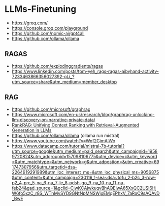 # LLMs-Finetuning

- https://groq.com/
- https://console.groq.com/playground
- https://github.com/nomic-ai/gpt4all
- https://github.com/ollama/ollama

## RAGAS

- https://github.com/explodinggradients/ragas
- https://www.linkedin.com/posts/tom-yeh_rags-ragas-aibyhand-activity-7233463866356027392-qLi_?utm_source=share&utm_medium=member_desktop

## RAG
- https://github.com/microsoft/graphrag
- https://www.microsoft.com/en-us/research/blog/graphrag-unlocking-llm-discovery-on-narrative-private-data/
- [RankRAG: Unifying Context Ranking with
Retrieval-Augmented Generation in LLMs](https://arxiv.org/pdf/2407.02485)
- https://github.com/ollama/ollama  (ollama run mistral)
- https://www.youtube.com/watch?v=Wqf2GimAlWo
- https://www.datacamp.com/tutorial/mistral-7b-tutorial?utm_source=google&utm_medium=paid_search&utm_campaignid=19589720824&utm_adgroupid=157098106775&utm_device=c&utm_keyword=&utm_matchtype=&utm_network=g&utm_adpostion=&utm_creative=691747307956&utm_targetid=dsa-2264919291989&utm_loc_interest_ms=&utm_loc_physical_ms=9056875&utm_content=&utm_campaign=230119_1-sea~dsa~tofu_2-b2c_3-row-p2_4-prc_5-na_6-na_7-le_8-pdsh-go_9-na_10-na_11-na-feb24&gad_source=1&gclid=CjwKCAjwkuqvBhAQEiwA65XxQC2USl6HjW6fo5xzC_r8S_WThMvSYD9GNtNpMNSWjoEMqEPhxV_7aRoC9sAQAvD_BwE
